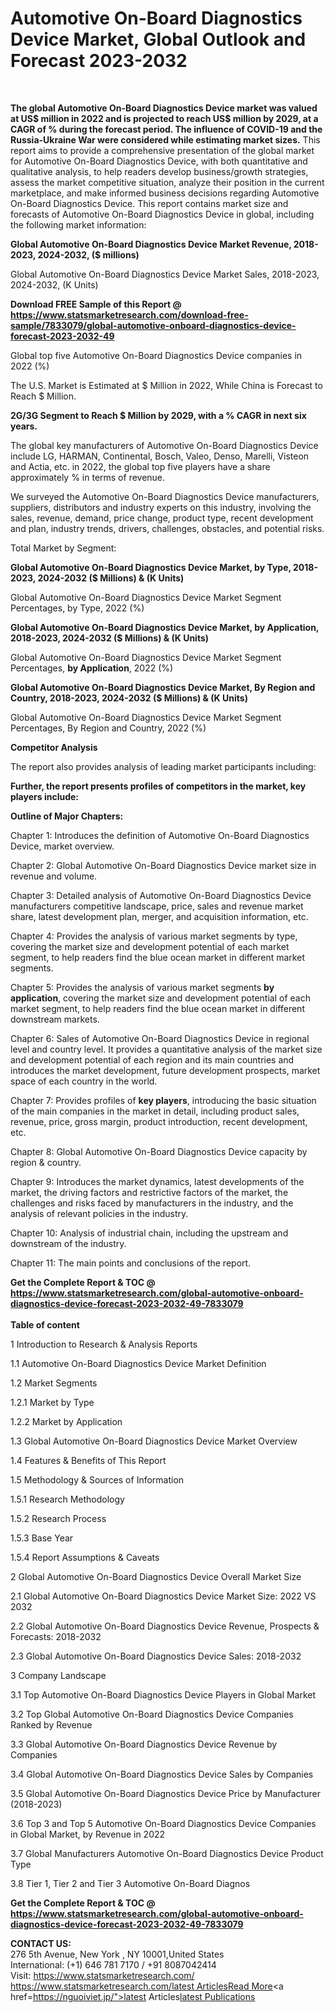 <h1>Automotive On-Board Diagnostics Device Market, Global Outlook and Forecast 2023-2032</h1><br/><p><strong>The global Automotive On-Board Diagnostics Device market was valued at US$ million in 2022 and is projected to reach US$ million by 2029, at a <strong>CAGR</strong> of % during the forecast period. The influence of COVID-19 and the Russia-Ukraine War were considered while estimating market sizes.</strong> This report aims to provide a comprehensive presentation of the global market for Automotive On-Board Diagnostics Device, with both quantitative and qualitative analysis, to help readers develop business/growth strategies, assess the market competitive situation, analyze their position in the current marketplace, and make informed business decisions regarding Automotive On-Board Diagnostics Device. This report contains market size and forecasts of Automotive On-Board Diagnostics Device in global, including the following market information:</p><p><strong>Global Automotive On-Board Diagnostics Device Market Revenue, 2018-2023, 2024-2032, ($ millions)</strong></p><p>Global Automotive On-Board Diagnostics Device Market Sales, 2018-2023, 2024-2032, (K Units)</p><p><strong>Download FREE Sample of this Report @ <a href="https://www.statsmarketresearch.com/download-free-sample/7833079/global-automotive-onboard-diagnostics-device-forecast-2023-2032-49">https://www.statsmarketresearch.com/download-free-sample/7833079/global-automotive-onboard-diagnostics-device-forecast-2023-2032-49</a></strong></p><p>Global top five Automotive On-Board Diagnostics Device companies in 2022 (%)</p><p>The U.S. Market is Estimated at $ Million in 2022, While China is Forecast to Reach $ Million.</p><p><strong>2G/3G Segment to Reach $ Million by 2029, with a % <strong>CAGR</strong> in next six years.</strong></p><p>The global key manufacturers of Automotive On-Board Diagnostics Device include LG, HARMAN, Continental, Bosch, Valeo, Denso, Marelli, Visteon and Actia, etc. in 2022, the global top five players have a share approximately % in terms of revenue.</p><p>We surveyed the Automotive On-Board Diagnostics Device manufacturers, suppliers, distributors and industry experts on this industry, involving the sales, revenue, demand, price change, product type, recent development and plan, industry trends, drivers, challenges, obstacles, and potential risks.</p><p>Total Market by Segment:</p><p><strong>Global Automotive On-Board Diagnostics Device Market, by Type, 2018-2023, 2024-2032 ($ Millions) & (K Units)</strong></p><p>Global Automotive On-Board Diagnostics Device Market Segment Percentages, by Type, 2022 (%)</p><p><strong>Global Automotive On-Board Diagnostics Device Market, <strong>by Application</strong>, 2018-2023, 2024-2032 ($ Millions) & (K Units)</strong></p><p>Global Automotive On-Board Diagnostics Device Market Segment Percentages, <strong>by Application</strong>, 2022 (%)</p><p><strong>Global Automotive On-Board Diagnostics Device Market, By Region and Country, 2018-2023, 2024-2032 ($ Millions) & (K Units)</strong></p><p>Global Automotive On-Board Diagnostics Device Market Segment Percentages, By Region and Country, 2022 (%)</p><p><strong>Competitor Analysis</strong></p><p>The report also provides analysis of leading market participants including:</p><p><strong>Further, the report presents profiles of competitors in the market, <strong>key players</strong> include:</strong></p><p><strong>Outline of Major Chapters:</strong></p><p>Chapter 1: Introduces the definition of Automotive On-Board Diagnostics Device, market overview.</p><p>Chapter 2: Global Automotive On-Board Diagnostics Device market size in revenue and volume.</p><p>Chapter 3: Detailed analysis of Automotive On-Board Diagnostics Device manufacturers competitive landscape, price, sales and revenue market share, latest development plan, merger, and acquisition information, etc.</p><p>Chapter 4: Provides the analysis of various market segments by type, covering the market size and development potential of each market segment, to help readers find the blue ocean market in different market segments.</p><p>Chapter 5: Provides the analysis of various market segments <strong>by application</strong>, covering the market size and development potential of each market segment, to help readers find the blue ocean market in different downstream markets.</p><p>Chapter 6: Sales of Automotive On-Board Diagnostics Device in regional level and country level. It provides a quantitative analysis of the market size and development potential of each region and its main countries and introduces the market development, future development prospects, market space of each country in the world.</p><p>Chapter 7: Provides profiles of <strong>key players</strong>, introducing the basic situation of the main companies in the market in detail, including product sales, revenue, price, gross margin, product introduction, recent development, etc.</p><p>Chapter 8: Global Automotive On-Board Diagnostics Device capacity by region & country.</p><p>Chapter 9: Introduces the market dynamics, latest developments of the market, the driving factors and restrictive factors of the market, the challenges and risks faced by manufacturers in the industry, and the analysis of relevant policies in the industry.</p><p>Chapter 10: Analysis of industrial chain, including the upstream and downstream of the industry.</p><p>Chapter 11: The main points and conclusions of the report.</p><div><b>Get the Complete Report & TOC @ <a href="https://www.statsmarketresearch.com/global-automotive-onboard-diagnostics-device-forecast-2023-2032-49-7833079">https://www.statsmarketresearch.com/global-automotive-onboard-diagnostics-device-forecast-2023-2032-49-7833079</a></b></div><br><b>Table of content</b><p>1 Introduction to Research & Analysis Reports<br />
 
  1.1 Automotive On-Board Diagnostics Device Market Definition<br />
 
  1.2 Market Segments<br />
 
  1.2.1 Market by Type<br />
 
  1.2.2 Market by Application<br />
 
  1.3 Global Automotive On-Board Diagnostics Device Market Overview<br />
 
  1.4 Features & Benefits of This Report<br />
 
  1.5 Methodology & Sources of Information<br />
 
  1.5.1 Research Methodology<br />
 
  1.5.2 Research Process<br />
 
  1.5.3 Base Year<br />
 
  1.5.4 Report Assumptions & Caveats<br />
 
 2 Global Automotive On-Board Diagnostics Device Overall Market Size<br />
 
  2.1 Global Automotive On-Board Diagnostics Device Market Size: 2022 VS 2032<br />
 
  2.2 Global Automotive On-Board Diagnostics Device Revenue, Prospects & Forecasts: 2018-2032<br />
 
  2.3 Global Automotive On-Board Diagnostics Device Sales: 2018-2032<br />
 
 3 Company Landscape<br />
 
  3.1 Top Automotive On-Board Diagnostics Device Players in Global Market<br />
 
  3.2 Top Global Automotive On-Board Diagnostics Device Companies Ranked by Revenue<br />
 
  3.3 Global Automotive On-Board Diagnostics Device Revenue by Companies<br />
 
  3.4 Global Automotive On-Board Diagnostics Device Sales by Companies<br />
 
  3.5 Global Automotive On-Board Diagnostics Device Price by Manufacturer (2018-2023)<br />
 
  3.6 Top 3 and Top 5 Automotive On-Board Diagnostics Device Companies in Global Market, by Revenue in 2022<br />
 
  3.7 Global Manufacturers Automotive On-Board Diagnostics Device Product Type<br />
 
  3.8 Tier 1, Tier 2 and Tier 3 Automotive On-Board Diagnos<br><div><b>Get the Complete Report & TOC @ <a href="https://www.statsmarketresearch.com/global-automotive-onboard-diagnostics-device-forecast-2023-2032-49-7833079">https://www.statsmarketresearch.com/global-automotive-onboard-diagnostics-device-forecast-2023-2032-49-7833079</a></b></div></p> <b>CONTACT US:</b><br>276 5th Avenue, New York , NY 10001,United States<br>International: (+1) 646 781 7170 / +91 8087042414<br>Visit: <a href="https://www.statsmarketresearch.com/">https://www.statsmarketresearch.com/</a><br><a href="https://gyeongbokgung.com">https://www.statsmarketresearch.com/</a><a href="https://hallyeomaritime.com">latest Articles</a><a href="https://jingwansa.com">Read More</a><a href=https://nguoiviet.jp/">latest Articles</a><a href="https://www.intelmarketresearch.com/">latest Publications</a>